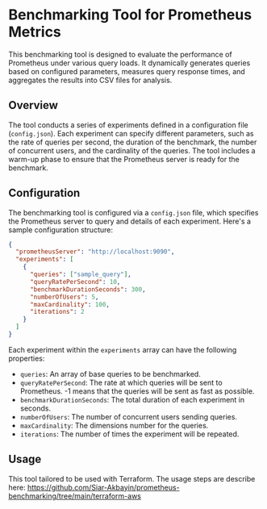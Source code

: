 
# Benchmarking Tool for Prometheus Metrics

This benchmarking tool is designed to evaluate the performance of Prometheus under various query loads. It dynamically generates queries based on configured parameters, measures query response times, and aggregates the results into CSV files for analysis.

## Overview

The tool conducts a series of experiments defined in a configuration file (`config.json`). Each experiment can specify different parameters, such as the rate of queries per second, the duration of the benchmark, the number of concurrent users, and the cardinality of the queries. The tool includes a warm-up phase to ensure that the Prometheus server is ready for the benchmark.

## Configuration

The benchmarking tool is configured via a `config.json` file, which specifies the Prometheus server to query and details of each experiment. Here's a sample configuration structure:

```json
{
  "prometheusServer": "http://localhost:9090",
  "experiments": [
    {
      "queries": ["sample_query"],
      "queryRatePerSecond": 10,
      "benchmarkDurationSeconds": 300,
      "numberOfUsers": 5,
      "maxCardinality": 100,
      "iterations": 2
    }
  ]
}
```

Each experiment within the `experiments` array can have the following properties:
- `queries`: An array of base queries to be benchmarked.
- `queryRatePerSecond`: The rate at which queries will be sent to Prometheus. -1 means that the queries will be sent as fast as possible.
- `benchmarkDurationSeconds`: The total duration of each experiment in seconds.
- `numberOfUsers`: The number of concurrent users sending queries.
- `maxCardinality`: The dimensions number for the queries.
- `iterations`: The number of times the experiment will be repeated.

## Usage

This tool tailored to be used with Terraform. The usage steps are describe here: https://github.com/Siar-Akbayin/prometheus-benchmarking/tree/main/terraform-aws